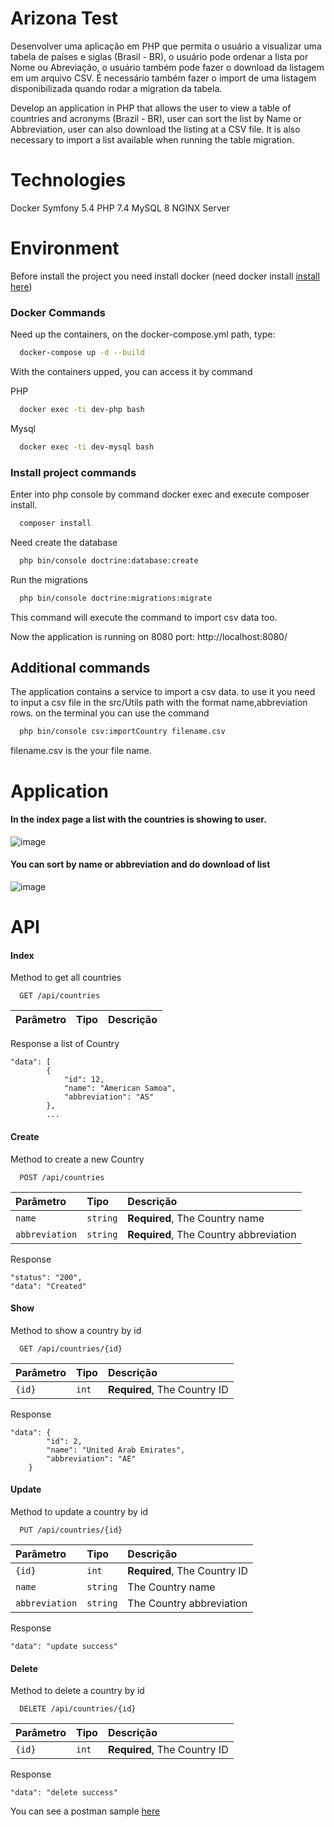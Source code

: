 # Arizona Test
Desenvolver uma aplicação em PHP que permita o usuário a visualizar uma tabela de países e siglas (Brasil - BR), 
o usuário pode ordenar a lista por Nome ou Abreviação, o usuário também pode fazer o download da listagem em
um arquivo CSV. É necessário também fazer o import de uma listagem disponibilizada quando rodar a migration da tabela.

Develop an application in PHP that allows the user to view a table of countries and acronyms (Brazil - BR),
user can sort the list by Name or Abbreviation, user can also download the listing at
a CSV file. It is also necessary to import a list available when running the table migration.


# Technologies
Docker
Symfony 5.4
PHP 7.4
MySQL 8
NGINX Server

# Environment
Before install the project you need install docker (need docker install [install here](https://www.github.com/octokatherine))

### Docker Commands
Need up the containers, on the docker-compose.yml path, type:
```bash
  docker-compose up -d --build
```
With the containers upped, you can access it by command

PHP
```bash
  docker exec -ti dev-php bash
```
Mysql
```bash
  docker exec -ti dev-mysql bash
```
### Install project commands
Enter into php console by command docker exec
and execute composer install.
```bash
  composer install
```
Need create the database
```bash
  php bin/console doctrine:database:create
```
Run the migrations
```bash
  php bin/console doctrine:migrations:migrate
```
This command will execute the command to import csv data too.

Now the application is running on 8080 port: http://localhost:8080/

## Additional commands
The application contains a service to import a csv data.
to use it you need to input a csv file in the src/Utils path with the format name,abbreviation rows.
on the terminal you can use the command
```bash
  php bin/console csv:importCountry filename.csv
```
filename.csv is the your file name.
# Application
#### In the index page a list with the countries is showing to user.
![image](https://user-images.githubusercontent.com/77355017/173259611-54f0cfa8-11f0-4c1f-bc09-b30e26780e95.png)
#### You can sort by name or abbreviation and do download of list
![image](https://user-images.githubusercontent.com/77355017/173259817-53052c6a-0ca6-4199-9a36-513cf75cc78e.png)


# API

#### Index
Method to get all countries
```http
  GET /api/countries
```

| Parâmetro   | Tipo       | Descrição                                   |
| :---------- | :--------- | :------------------------------------------ |

Response a list of Country
```
"data": [
        {
            "id": 12,
            "name": "American Samoa",
            "abbreviation": "AS"
        },
        ...
```

#### Create
Method to create a new Country
```http
  POST /api/countries
```

| Parâmetro   | Tipo       | Descrição                                   |
| :---------- | :--------- | :------------------------------------------ |
| `name`      | `string` | **Required**, The Country name |
| `abbreviation`| `string` | **Required**, The Country abbreviation |

Response
```
"status": "200",
"data": "Created"
```

#### Show
Method to show a country by id
```http
  GET /api/countries/{id}
```

| Parâmetro   | Tipo       | Descrição                                   |
| :---------- | :--------- | :------------------------------------------ |
| `{id}`      | `int` | **Required**, The Country ID |

Response
```
"data": {
        "id": 2,
        "name": "United Arab Emirates",
        "abbreviation": "AE"
    }
```

#### Update
Method to update a country by id
```http
  PUT /api/countries/{id}
```

| Parâmetro   | Tipo       | Descrição                                   |
| :---------- | :--------- | :------------------------------------------ |
| `{id}`      | `int` | **Required**, The Country ID |
| `name`      | `string` | The Country name |
| `abbreviation`| `string` | The Country abbreviation |

Response
```
"data": "update success"
```

#### Delete
Method to delete a country by id
```http
  DELETE /api/countries/{id}
```

| Parâmetro   | Tipo       | Descrição                                   |
| :---------- | :--------- | :------------------------------------------ |
| `{id}`      | `int` | **Required**, The Country ID |

Response
```
"data": "delete success"
```

You can see a postman sample [here](https://github.com/apriolo/arizona-test/blob/master/Arizona.postman_collection.json)




